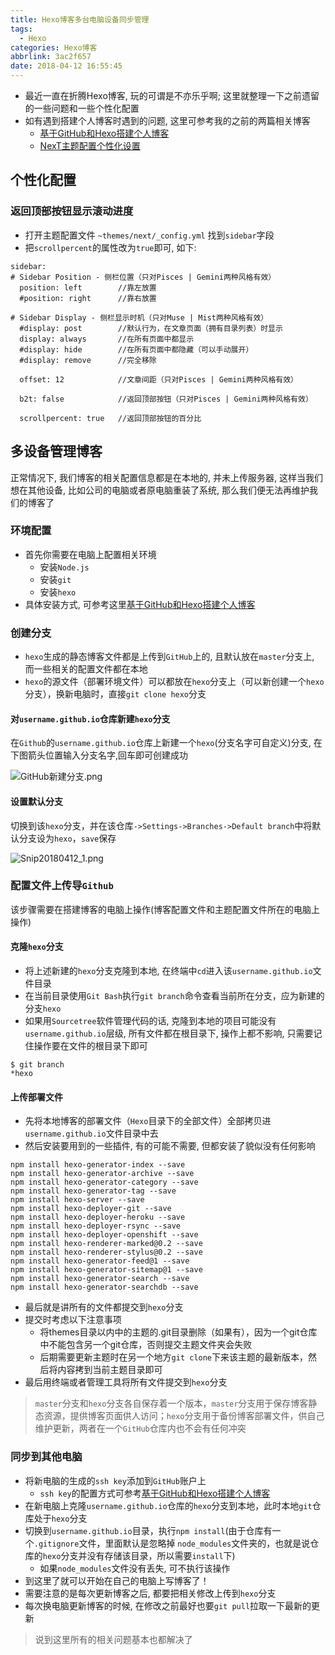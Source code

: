 ```yaml
---
title: Hexo博客多台电脑设备同步管理
tags:
  - Hexo
categories: Hexo博客
abbrlink: 3ac2f657
date: 2018-04-12 16:55:45
---
```


- 最近一直在折腾Hexo博客, 玩的可谓是不亦乐乎啊; 这里就整理一下之前遗留的一些问题和一些个性化配置
- 如有遇到搭建个人博客时遇到的问题, 这里可参考我的之前的两篇相关博客
  - [基于GitHub和Hexo搭建个人博客](https://www.titanjun.top/2018/03/08/%E5%9F%BA%E4%BA%8EGitHub%E5%92%8CHexo%E6%90%AD%E5%BB%BA%E4%B8%AA%E4%BA%BA%E5%8D%9A%E5%AE%A2/)
  - [NexT主题配置个性化设置](https://www.titanjun.top/2018/04/03/NexT%E4%B8%BB%E9%A2%98%E9%85%8D%E7%BD%AE%E4%B8%AA%E6%80%A7%E5%8C%96%E8%AE%BE%E7%BD%AE/)

<!-- more -->

## 个性化配置

### 返回顶部按钮显示滚动进度
- 打开主题配置文件 `~themes/next/_config.yml` 找到`sidebar`字段
- 把`scrollpercent`的属性改为`true`即可, 如下:


```objc
sidebar:
# Sidebar Position - 侧栏位置（只对Pisces | Gemini两种风格有效）
  position: left        //靠左放置
  #position: right      //靠右放置

# Sidebar Display - 侧栏显示时机（只对Muse | Mist两种风格有效）
  #display: post        //默认行为，在文章页面（拥有目录列表）时显示
  display: always       //在所有页面中都显示
  #display: hide        //在所有页面中都隐藏（可以手动展开）
  #display: remove      //完全移除

  offset: 12            //文章间距（只对Pisces | Gemini两种风格有效）

  b2t: false            //返回顶部按钮（只对Pisces | Gemini两种风格有效）

  scrollpercent: true   //返回顶部按钮的百分比
```

## 多设备管理博客
正常情况下, 我们博客的相关配置信息都是在本地的, 并未上传服务器, 这样当我们想在其他设备, 比如公司的电脑或者原电脑重装了系统, 那么我们便无法再维护我们的博客了
### 环境配置
- 首先你需要在电脑上配置相关环境
  - 安装`Node.js`
  - 安装`git`
  - 安装`hexo`
- 具体安装方式, 可参考这里[基于GitHub和Hexo搭建个人博客](https://www.titanjun.top/2018/03/08/%E5%9F%BA%E4%BA%8EGitHub%E5%92%8CHexo%E6%90%AD%E5%BB%BA%E4%B8%AA%E4%BA%BA%E5%8D%9A%E5%AE%A2/)

### 创建分支
- `hexo`生成的静态博客文件都是上传到`GitHub`上的, 且默认放在`master`分支上, 而一些相关的配置文件都在本地
- `hexo`的源文件（部署环境文件）可以都放在`hexo`分支上（可以新创建一个`hexo`分支），换新电脑时，直接`git clone hexo`分支

#### 对`username.github.io`仓库新建`hexo`分支
在`Github`的`username.github.io`仓库上新建一个`hexo`(分支名字可自定义)分支, 在下图箭头位置输入分支名字,回车即可创建成功

![GitHub新建分支.png](https://upload-images.jianshu.io/upload_images/4122543-a8884eab55430542.png?imageMogr2/auto-orient/strip%7CimageView2/2/w/800)

#### 设置默认分支
切换到该`hexo`分支，并在该仓库`->Settings->Branches->Default branch`中将默认分支设为`hexo`，`save`保存

![Snip20180412_1.png](https://upload-images.jianshu.io/upload_images/4122543-61af6e01e50d7837.png?imageMogr2/auto-orient/strip%7CimageView2/2/w/800)

### 配置文件上传导`Github`
该步骤需要在搭建博客的电脑上操作(博客配置文件和主题配置文件所在的电脑上操作)

#### 克隆`hexo`分支
- 将上述新建的`hexo`分支克隆到本地, 在终端中`cd`进入该`username.github.io`文件目录
- 在当前目录使用`Git Bash`执行`git branch`命令查看当前所在分支，应为新建的分支`hexo`
- 如果用`Sourcetree`软件管理代码的话, 克隆到本地的项目可能没有`username.github.io`层级, 所有文件都在根目录下, 操作上都不影响, 只需要记住操作要在文件的根目录下即可

```objc
$ git branch
*hexo
```

#### 上传部署文件
- 先将本地博客的部署文件（`Hexo`目录下的全部文件）全部拷贝进`username.github.io`文件目录中去
- 然后安装要用到的一些插件, 有的可能不需要, 但都安装了貌似没有任何影响

```objc
npm install hexo-generator-index --save
npm install hexo-generator-archive --save
npm install hexo-generator-category --save
npm install hexo-generator-tag --save
npm install hexo-server --save
npm install hexo-deployer-git --save
npm install hexo-deployer-heroku --save
npm install hexo-deployer-rsync --save
npm install hexo-deployer-openshift --save
npm install hexo-renderer-marked@0.2 --save
npm install hexo-renderer-stylus@0.2 --save
npm install hexo-generator-feed@1 --save
npm install hexo-generator-sitemap@1 --save
npm install hexo-generator-search --save
npm install hexo-generator-searchdb --save
```

- 最后就是讲所有的文件都提交到`hexo`分支
- 提交时考虑以下注意事项
  - 将themes目录以内中的主题的.git目录删除（如果有），因为一个git仓库中不能包含另一个git仓库，否则提交主题文件夹会失败
  - 后期需要更新主题时在另一个地方`git clone`下来该主题的最新版本，然后将内容拷到当前主题目录即可
- 最后用终端或者管理工具将所有文件提交到`hexo`分支 
> `master`分支和`hexo`分支各自保存着一个版本，`master`分支用于保存博客静态资源，提供博客页面供人访问；`hexo`分支用于备份博客部署文件，供自己维护更新，两者在一个`GitHub`仓库内也不会有任何冲突  


### 同步到其他电脑
- 将新电脑的生成的`ssh key`添加到`GitHub`账户上
  - `ssh key`的配置方式可参考[基于GitHub和Hexo搭建个人博客](https://www.titanjun.top/2018/03/08/%E5%9F%BA%E4%BA%8EGitHub%E5%92%8CHexo%E6%90%AD%E5%BB%BA%E4%B8%AA%E4%BA%BA%E5%8D%9A%E5%AE%A2/)
- 在新电脑上克隆`username.github.io`仓库的`hexo`分支到本地，此时本地`git`仓库处于`hexo`分支
- 切换到`username.github.io`目录，执行`npm install`(由于仓库有一个`.gitignore`文件，里面默认是忽略掉 `node_modules`文件夹的，也就是说仓库的`hexo`分支并没有存储该目录，所以需要`install`下)
  - 如果`node_modules`文件没有丢失, 可不执行该操作
- 到这里了就可以开始在自己的电脑上写博客了！
- 需要注意的是每次更新博客之后, 都要把相关修改上传到`hexo`分支
- 每次换电脑更新博客的时候, 在修改之前最好也要`git pull`拉取一下最新的更新

> 说到这里所有的相关问题基本也都解决了
